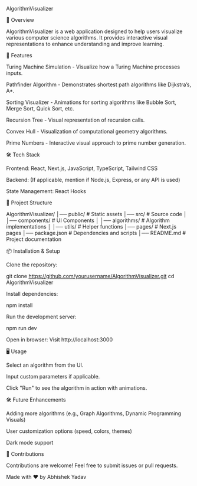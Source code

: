 AlgorithmVisualizer

📌 Overview

AlgorithmVisualizer is a web application designed to help users visualize various computer science algorithms. It provides interactive visual representations to enhance understanding and improve learning.

🚀 Features

Turing Machine Simulation - Visualize how a Turing Machine processes inputs.

Pathfinder Algorithm - Demonstrates shortest path algorithms like Dijkstra’s, A*.

Sorting Visualizer - Animations for sorting algorithms like Bubble Sort, Merge Sort, Quick Sort, etc.

Recursion Tree - Visual representation of recursion calls.

Convex Hull - Visualization of computational geometry algorithms.

Prime Numbers - Interactive visual approach to prime number generation.

🛠 Tech Stack

Frontend: React, Next.js, JavaScript, TypeScript, Tailwind CSS

Backend: (If applicable, mention if Node.js, Express, or any API is used)

State Management: React Hooks

📂 Project Structure

AlgorithmVisualizer/
│── public/               # Static assets
│── src/                  # Source code
│   │── components/       # UI Components
│   │── algorithms/       # Algorithm implementations
│   │── utils/           # Helper functions
│── pages/               # Next.js pages
│── package.json         # Dependencies and scripts
│── README.md            # Project documentation

📦 Installation & Setup

Clone the repository:

git clone https://github.com/yourusername/AlgorithmVisualizer.git
cd AlgorithmVisualizer

Install dependencies:

npm install

Run the development server:

npm run dev

Open in browser:
Visit http://localhost:3000

🖥️ Usage

Select an algorithm from the UI.

Input custom parameters if applicable.

Click "Run" to see the algorithm in action with animations.

🛠️ Future Enhancements

Adding more algorithms (e.g., Graph Algorithms, Dynamic Programming Visuals)

User customization options (speed, colors, themes)

Dark mode support

🤝 Contributions

Contributions are welcome! Feel free to submit issues or pull requests.


Made with ❤️ by Abhishek Yadav

